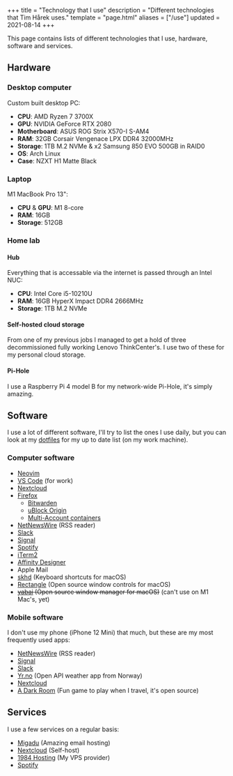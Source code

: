 +++
title = "Technology that I use"
description = "Different technologies that Tim Hårek uses."
template = "page.html"
aliases = ["/use"]
updated = 2021-08-14
+++

This page contains lists of different technologies that I use, hardware,
software and services.

## Hardware

### Desktop computer

Custom built desktop PC:

- **CPU**: AMD Ryzen 7 3700X
- **GPU**: NVIDIA GeForce RTX 2080
- **Motherboard**: ASUS ROG Strix X570-I S-AM4
- **RAM**: 32GB Corsair Vengenace LPX DDR4 32000MHz
- **Storage**: 1TB M.2 NVMe & x2 Samsung 850 EVO 500GB in RAID0
- **OS**: Arch Linux
- **Case**: NZXT H1 Matte Black

### Laptop

M1 MacBook Pro 13":

- **CPU** & **GPU**: M1 8-core
- **RAM**: 16GB
- **Storage**: 512GB

### Home lab

#### Hub

Everything that is accessable via the internet is passed through an Intel NUC:

- **CPU**: Intel Core i5-10210U
- **RAM**: 16GB HyperX Impact DDR4 2666MHz
- **Storage**: 1TB M.2 NVMe

#### Self-hosted cloud storage

From one of my previous jobs I managed to get a hold of three decommissioned
fully working Lenovo ThinkCenter's. I use two of these for my personal cloud
storage.

#### Pi-Hole

I use a Raspberry Pi 4 model B for my network-wide Pi-Hole, it's simply amazing.

## Software

I use a lot of different software, I'll try to list the ones I use daily, but
you can look at my
[dotfiles](https://github.com/timharek/dotfiles/blob/main/homebrew/casks) for
my up to date list (on my work machine).

### Computer software

- [Neovim][neovim]
- [VS Code][vscode] (for work)
- [Nextcloud][nextcloud]
- [Firefox][firefox]
  - [Bitwarden][bitwarden]
  - [uBlock Origin][ublock]
  - [Multi-Account containers][containers]
- [NetNewsWire][netnewswire] (RSS reader)
- [Slack][slack]
- [Signal][signal]
- [Spotify][spotify]
- [iTerm2][iterm2]
- [Affinity Designer][affinity]
- Apple Mail
- [skhd][skhd] (Keyboard shortcuts for macOS)
- [Rectangle][rectangle] (Open source window controls for macOS)
- ~~[yabai][yabai] (Open source window manager for macOS)~~ (can't use on M1 Mac's, yet)

### Mobile software

I don't use my phone (iPhone 12 Mini) that much, but these are my most
frequently used apps:

- [NetNewsWire][netnewswire] (RSS reader)
- [Signal][signal]
- [Slack][slack]
- [Yr.no][yr] (Open API weather app from Norway)
- [Nextcloud][nextcloud]
- [A Dark Room][darkroom] (Fun game to play when I travel, it's open source)

## Services

I use a few services on a regular basis:

- [Migadu][migadu] (Amazing email hosting)
- [Nextcloud][nextcloud] (Self-host)
- [1984 Hosting][1984] (My VPS provider)
- [Spotify][spotify]

[neovim]: https://neovim.io/
[vscode]: https://github.com/Microsoft/vscode
[nextcloud]: https://nextcloud.com/
[firefox]: https://firefox.com
[bitwarden]: https://bitwarden.com
[ublock]: https://ublockorigin.com/
[containers]: https://addons.mozilla.org/en-US/firefox/addon/multi-account-containers/
[netnewswire]: https://netnewswire.com/
[slack]: https://slack.com
[signal]: https://signal.org/
[spotify]: https://spotify.com
[iterm2]: https://iterm2.com/
[affinity]: https://affinity.serif.com/en-us/designer/
[yr]: https://www.yr.no
[darkroom]: https://apps.apple.com/us/app/a-dark-room/id736683061
[migadu]: https://migadu.com
[1984]: https://1984hosting.com
[skhd]: https://github.com/koekeishiya/skhd
[rectangle]: https://github.com/rxhanson/Rectangle
[yabai]: https://github.com/koekeishiya/yabai
